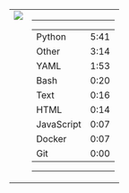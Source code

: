 
<table><tr>
<td valign="top">
  <img src="https://wakatime.com/share/@Aperture/0cd21d5d-ac4f-458d-9c71-d06f479c1297.png" />
</td>

<td valign="top">
  <hr>
  <table>
    <tr><td>Python</td><td>5:41</td></tr><tr><td>Other</td><td>3:14</td></tr><tr><td>YAML</td><td>1:53</td></tr><tr><td>Bash</td><td>0:20</td></tr><tr><td>Text</td><td>0:16</td></tr><tr><td>HTML</td><td>0:14</td></tr><tr><td>JavaScript</td><td>0:07</td></tr><tr><td>Docker</td><td>0:07</td></tr><tr><td>Git</td><td>0:00</td></tr>
  </table>
  <hr>
</td>
</tr></table>

